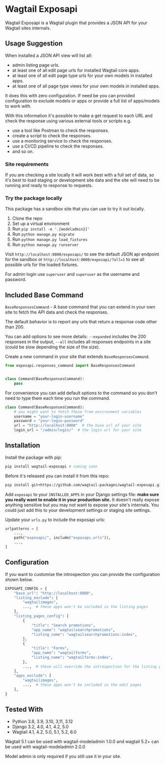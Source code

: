# Wagtail Exposapi

Wagtail Exposapi is a Wagtail plugin that provides a JSON API for your Wagtail sites internals.

## Usage Suggestion

When installed a JSON API view will list all:

- admin listing page urls.
- at least one of all edit page urls for installed Wagtail core apps.
- at least one of all edit page type urls for your own models in installed apps.
- at least one of all page type views for your own models in installed apps.

It does this with zero configuration. If need be you can provided configuration to exclude models or apps or provide a full list of apps/models to work with.

With this information it's possible to make a get request to each URL and check the response using various external tools or scripts e.g.

- use a tool like Postman to check the responses.
- create a script to check the responses.
- use a monitoring service to check the responses.
- use a CI/CD pipeline to check the responses.
- and so on.

### Site requirements

If you are checking a site locally it will work best with a full set of data, so it's best to load staging or development site data and the site will need to be running and ready to response to requests.

### Try the package locally

This package has a sandbox site that you can use to try it out locally.

1. Clone the repo
2. Set up a virtual environment
3. Run `pip install -e '.[modeladmin2]'`
4. Run `python manage.py migrate`
5. Run `python manage.py load_fixtures`
6. Run `python manage.py runserver`

Visit `http://localhost:8000/exposapi/` to see the default JSON api endpoint for the sandbox or `http://localhost:8000/exposapi/?all=1` to see all possible urls for the loaded fixtures.

For admin login use `superuser` and `superuser` as the username and password.

## Included Base Command

`BaseResponsesCommand` - A base command that you can extend in your own site to fetch the API data and check the responses.

The default behavior is to report any urls that return a response code other than 200.

You can add options to see more details: `--expanded` includes the 200 responses in the output, `--all` includes all responses endpoints in a site (could be slow depending the size of the size).

Create a new command in your site that extends `BaseResponsesCommand`.

```python
from exposapi.responses_command import BaseResponsesCommand


class Command(BaseResponsesCommand):
    pass
```

For convenience you can add default options to the command so you don't need to type them each time you run the command.

```python
class Command(BaseResponsesCommand):
    # you might want to fetch these from environment variables
    username = "your-login-username"
    password = "your-login-password"
    url = "http://localhost:8000"  # the base url of your site
    login_url = "/admin/login/"  # the login url for your site
```

## Installation

Install the package with pip:

```bash
pip install wagtail-exposapi # coming soon
```

Before it's released you can install it from this repo:

```bash
pip install git+https://github.com/wagtail-packages/wagtail-exposapi.git
```

Add `exposapi` to your `INSTALLED_APPS` in your Django settings file: **make sure you really want to enable it in your production site.** It doesn't really expose anything sensitive but you may not want to expose your site's internals. You could just add this to your development settings or staging site settings.

Update your `urls.py` to include the exposapi urls:

```python
urlpatterns = [
    ...,
    path("exposapi/", include("exposapi.urls")),
    ...,
]
```

## Configuration

If you want to customise the introspection you can provide the configuration shown below.

```python
EXPOSAPI_CONFIG = {
    "base_url": "http://localhost:8000",
    "listing_exclude": [
        "wagtailimages",
        ...,  # these apps won't be included in the listing pages
    ],
    "listing_pages_config": [
        {
            "title": "Search promotions",
            "app_name": "wagtailsearchpromotions",
            "listing_name": "wagtailsearchpromotions:index",
        },
        {
            "title": "Forms",
            "app_name": "wagtailforms",
            "listing_name": "wagtailforms:index",
        },
        ...,  # these will override the introspection for the listing pages
    ],
    "apps_exclude": [
        "wagtailimages",
        ...,  # these apps won't be included in the edit pages
    ],
}
```

## Tested With

- Python 3.8, 3.9, 3.10, 3,11, 3.12
- Django 3.2, 4.0, 4.1, 4.2, 5.0
- Wagtail 4.1, 4.2, 5.0, 5.1, 5.2, 6.0

Wagtail 5.1 can be used with wagtail-modeladmin 1.0.0 and wagtail 5.2+ can be used with wagtail-modeladmin 2.0.0

Model admin is only required if you still use it in your site.

